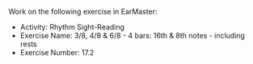 Work on the following exercise in EarMaster:
- Activity: Rhythm Sight-Reading
- Exercise Name: 3/8, 4/8 & 6/8 - 4 bars: 16th & 8th notes - including rests
- Exercise Number: 17.2
